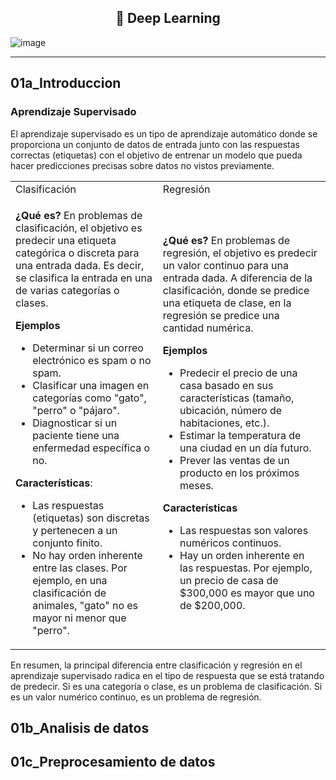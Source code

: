 <div align='center'><h2> 🤖 Deep Learning</h2></div>

![image](https://github.com/Fabian-Martinez-Rincon/Deep-Learning/assets/55964635/4f685244-bcdb-4bb9-b436-4d5f31b96e64)

---

## 01a_Introduccion

### Aprendizaje Supervisado

El aprendizaje supervisado es un tipo de aprendizaje automático donde se proporciona un conjunto de datos de entrada junto con las respuestas correctas (etiquetas) con el objetivo de entrenar un modelo que pueda hacer predicciones precisas sobre datos no vistos previamente.

<table>
<tr><td>Clasificación</td><td>Regresión</td></tr>
<tr><td>

**¿Qué es?**
En problemas de clasificación, el objetivo es predecir una etiqueta categórica o discreta para una entrada dada. Es decir, se clasifica la entrada en una de varias categorías o clases.

**Ejemplos**
- Determinar si un correo electrónico es spam o no spam.
- Clasificar una imagen en categorías como "gato", "perro" o "pájaro".
- Diagnosticar si un paciente tiene una enfermedad específica o no.

**Características**: 
- Las respuestas (etiquetas) son discretas y pertenecen a un conjunto finito.
- No hay orden inherente entre las clases. Por ejemplo, en una clasificación de animales, "gato" no es mayor ni menor que "perro".

</td><td>

**¿Qué es?**
En problemas de regresión, el objetivo es predecir un valor continuo para una entrada dada. A diferencia de la clasificación, donde se predice una etiqueta de clase, en la regresión se predice una cantidad numérica.

**Ejemplos**
- Predecir el precio de una casa basado en sus características (tamaño, ubicación, número de habitaciones, etc.).
- Estimar la temperatura de una ciudad en un día futuro.
- Prever las ventas de un producto en los próximos meses.

**Características**
- Las respuestas son valores numéricos continuos.
- Hay un orden inherente en las respuestas. Por ejemplo, un precio de casa de \$300,000 es mayor que uno de \$200,000.

</td></tr></table>

En resumen, la principal diferencia entre clasificación y regresión en el aprendizaje supervisado radica en el tipo de respuesta que se está tratando de predecir. Si es una categoría o clase, es un problema de clasificación. Si es un valor numérico continuo, es un problema de regresión.

## 01b_Analisis de datos

## 01c_Preprocesamiento de datos